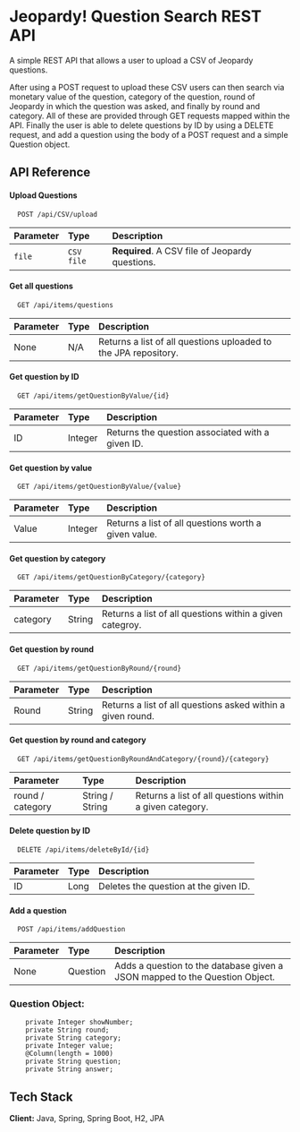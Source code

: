 
# Jeopardy! Question Search REST API

A simple REST API that allows a user to upload a CSV of Jeopardy questions.

After using a POST request to upload these CSV users can then search via monetary value of the question, category of the question, round of Jeopardy in which the question was asked, and finally by round and category. All of these are provided through GET requests mapped within the API. Finally the user is able to delete questions by ID by using a DELETE request, and add a question using the body of a POST request and a simple Question object.



## API Reference

#### Upload Questions

```http
  POST /api/CSV/upload
```

| Parameter | Type     | Description                |
| :-------- | :------- | :------------------------- |
| `file` | `CSV file` | **Required**. A CSV file of Jeopardy questions.|

#### Get all questions

```http
  GET /api/items/questions
```

| Parameter | Type     | Description                       |
| :-------- | :------- | :-------------------------------- |
| None      | N/A |Returns a list of all questions uploaded to the JPA repository.

#### Get question by ID

```http
  GET /api/items/getQuestionByValue/{id}
```

| Parameter | Type     | Description                       |
| :-------- | :------- | :-------------------------------- |
| ID      | Integer |Returns the question associated with a given ID.

#### Get question by value

```http
  GET /api/items/getQuestionByValue/{value}
```

| Parameter | Type     | Description                       |
| :-------- | :------- | :-------------------------------- |
| Value      | Integer |Returns a list of all questions worth a given value.

#### Get question by category

```http
  GET /api/items/getQuestionByCategory/{category}
```

| Parameter | Type     | Description                       |
| :-------- | :------- | :-------------------------------- |
| category      | String |Returns a list of all questions within a given categroy.

#### Get question by round

```http
  GET /api/items/getQuestionByRound/{round}
```

| Parameter | Type     | Description                       |
| :-------- | :------- | :-------------------------------- |
| Round      | String |Returns a list of all questions asked within a given round.

#### Get question by round and category

```http
  GET /api/items/getQuestionByRoundAndCategory/{round}/{category}
```

| Parameter | Type     | Description                       |
| :-------- | :------- | :-------------------------------- |
| round / category      | String / String|Returns a list of all questions within a given category.

#### Delete question by ID

```http
  DELETE /api/items/deleteById/{id}
```

| Parameter | Type     | Description                       |
| :-------- | :------- | :-------------------------------- |
| ID      | Long |Deletes the question at the given ID.

#### Add a question

```http
  POST /api/items/addQuestion
```

| Parameter | Type     | Description                       |
| :-------- | :------- | :-------------------------------- |
| None     | Question |Adds a question to the database given a JSON mapped to the Question Object.

### Question Object:

```
    private Integer showNumber;
    private String round;
    private String category;
    private Integer value;
    @Column(length = 1000)
    private String question;
    private String answer;
```

  
## Tech Stack

**Client:** Java, Spring, Spring Boot, H2, JPA

  
